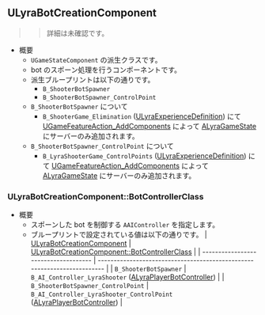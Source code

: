 ## ULyraBotCreationComponent

>> 詳細は未確認です。

* 概要
	* `UGameStateComponent` の派生クラスです。
	* bot のスポーン処理を行うコンポーネントです。
	* 派生ブループリントは以下の通りです。
		* `B_ShooterBotSpawner`
		* `B_ShooterBotSpawner_ControlPoint`
	* `B_ShooterBotSpawner` について
		* `B_ShooterGame_Elimination` ([ULyraExperienceDefinition]) にて [UGameFeatureAction_AddComponents] によって [ALyraGameState] にサーバーのみ追加されます。
	* `B_ShooterBotSpawner_ControlPoint` について
		* `B_LyraShooterGame_ControlPoints` ([ULyraExperienceDefinition]) にて [UGameFeatureAction_AddComponents] によって [ALyraGameState] にサーバーのみ追加されます。

### ULyraBotCreationComponent::BotControllerClass

* 概要
	* スポーンした bot を制御する `AAIController` を指定します。
	* ブループリントで設定されている値は以下の通りです。
		| [ULyraBotCreationComponent]          | [ULyraBotCreationComponent::BotControllerClass]                          |
		| ------------------------------------ | ------------------------------------------------------------------------ |
		| `B_ShooterBotSpawner`                | `B_AI_Controller_LyraShooter` ([ALyraPlayerBotController])               |
		| `B_ShooterBotSpawner_ControlPoint`   | `B_AI_Controller_LyraShooter_ControlPoint` ([ALyraPlayerBotController])  |


<!--- ページ内のリンク --->

<!--- 自前の画像へのリンク --->

<!--- generated --->
[ALyraPlayerBotController]: ../../Lyra/Etc/ALyraPlayerBotController.md#alyraplayerbotcontroller
[ULyraBotCreationComponent]: ../../Lyra/Etc/ULyraBotCreationComponent.md#ulyrabotcreationcomponent
[ULyraBotCreationComponent::BotControllerClass]: ../../Lyra/Etc/ULyraBotCreationComponent.md#ulyrabotcreationcomponentbotcontrollerclass
[ULyraExperienceDefinition]: ../../Lyra/Experience/ULyraExperienceDefinition.md#ulyraexperiencedefinition
[ALyraGameState]: ../../Lyra/GameplayFramework/ALyraGameState.md#alyragamestate
[UGameFeatureAction_AddComponents]: ../../UE/GameFeature/UGameFeatureAction_AddComponents.md#ugamefeatureactionaddcomponents
